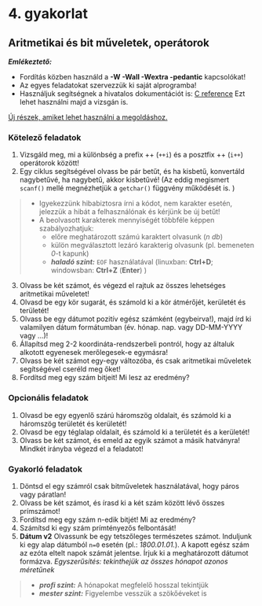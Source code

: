 # 4. gyakorlat

## Aritmetikai és bit műveletek, operátorok

***Emlékeztető:*** 
- Fordítás közben használd a **-W -Wall -Wextra -pedantic** kapcsolókat!
- Az egyes feladatokat szervezzük ki saját alprogramba!
- Használjuk segítségnek a hivatalos dokumentációt is: [C reference](https://en.cppreference.com/w/c) Ezt lehet használni majd a vizsgán is.

[Új részek, amiket lehet használni a megoldáshoz.](./demo04.md)

### Kötelező feladatok

1. Vizsgáld meg, mi a különbség a prefix ++ (`++i`) és a posztfix ++ (`i++`) operátorok között!
2. Egy ciklus segítségével olvass be pár betűt, és ha kisbetű, konvertáld nagybetűvé, ha nagybetű, akkor kisbetűvé! (Az eddig megismert `scanf()` mellé megnézhetjük a `getchar()` függvény működését is. )
> - Igyekezzünk hibabiztosra írni a kódot, nem karakter esetén, jelezzük a hibát a felhasználónak és kérjünk be új betűt!
> - A beolvasott karakterek mennyiségét többféle képpen szabályozhatjuk:
>   - előre meghatározott számú karaktert olvasunk (*n db*)
>   - külön megválasztott lezáró karakterig olvasunk (pl. bemeneten *0*-t kapunk)
>   - ***haladó szint:*** `EOF` használatával (linuxban: **Ctrl+D**; windowsban: **Ctrl+Z** (**Enter**) ) 
3. Olvass be két számot, és végezd el rajtuk az összes lehetséges aritmetikai műveletet!
4. Olvasd be egy kör sugarát, és számold ki a kör átmérőjét, kerületét és területét!
5. Olvass be egy dátumot pozitív egész számként (egybeirva!), majd írd ki valamilyen dátum formátumban (év. hónap. nap. vagy DD-MM-YYYY vagy ...)!
6. Állapítsd meg 2-2 koordináta-rendszerbeli pontról, hogy az általuk alkotott egyenesek merőlegesek-e egymásra!
7. Olvass be két számot egy-egy változóba, és csak aritmetikai műveletek segítségével cseréld meg őket!
8. Fordítsd meg egy szám bitjeit! Mi lesz az eredmény?


### Opcionális feladatok

1. Olvasd be egy egyenlő szárú háromszög oldalait, és számold ki a háromszög területét és kerületét!
2. Olvasd be egy téglalap oldalait, és számold ki a területét és a kerületét!
3. Olvass be két számot, és emeld az egyik számot a másik hatványra! Mindkét irányba végezd el a feladatot!


### Gyakorló feladatok

1. Döntsd el egy számról csak bitműveletek használatával, hogy páros vagy páratlan!
2. Olvass be két számot, és írasd ki a két szám között lévő összes prímszámot!
3. Fordítsd meg egy szám n-edik bitjét! Mi az eredmény?
4. Számítsd ki egy szám prímtényezős felbontását!
5. **Dátum v2** Olvassunk be egy tetszőleges természetes számot. Induljunk ki egy alap dátumból `n=0` esetén (pl.: *1800.01.01.*). A kapott egész szám az ezóta eltelt napok számát jelentse. Írjuk ki a meghatározott dátumot formázva. *Egyszerűsítés: tekinthejük az összes hónapot azonos méretűnek*
> - ***profi szint:*** A hónapokat megfelelő hosszal tekintjük
> - ***mester szint:*** Figyelembe vesszük a szökőéveket is
